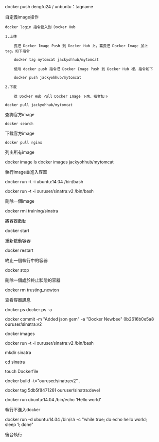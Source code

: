 docker push dengfu24 / unbuntu：tagname

自定義image操作

	docker login 指令登入到 Docker Hub
	
	1.上傳
	
		要把 Docker Image Push 到 Docker Hub 上，需要把 Docker Image 加上 tag，如下指令
		
		docker tag mytomcat jackyohhub/mytomcat 
		
		使用 docker push 指令把 Docker Image Push 到 Docker Hub 裡，指令如下
		
		docker push jackyohhub/mytomcat
		
	2.下載
	
		從 Docker Hub Pull Docker Image 下來，指令如下
		
	docker pull jackyohhub/mytomcat
	
查詢官方image

	docker search
	
下載官方image

	docker pull nginx
	
列出所有image

docker image ls     docker images jackyohhub/mytomcat

執行image並進入容器

docker run -t -i ubuntu:14.04 /bin/bash

docker run -t -i ouruser/sinatra:v2 /bin/bash

刪除一個image

docker rmi training/sinatra

將容器啟動

docker start

重新啟動容器

docker restart

終止一個執行中的容器

docker stop

刪除一個處於終止狀態的容器

docker rm  trusting_newton

查看容器訊息

docker ps  docker ps -a

docker commit -m "Added json gem" -a "Docker Newbee" 0b2616b0e5a8 ouruser/sinatra:v2

docker images

docker run -t -i ouruser/sinatra:v2 /bin/bash

mkdir sinatra

cd sinatra

touch Dockerfile

docker build -t="ouruser/sinatra:v2" .

docker tag 5db5f8471261 ouruser/sinatra:devel

docker run ubuntu:14.04 /bin/echo 'Hello world'

執行不進入docker

docker run -d ubuntu:14.04 /bin/sh -c "while true; do echo hello world; sleep 1; done"

後台執行
